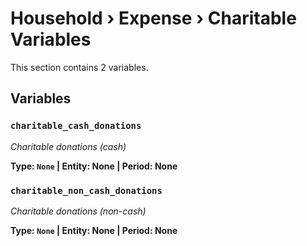 # Household › Expense › Charitable Variables

This section contains 2 variables.

## Variables

### `charitable_cash_donations`
*Charitable donations (cash)*

**Type: `None` | Entity: None | Period: None**

### `charitable_non_cash_donations`
*Charitable donations (non-cash)*

**Type: `None` | Entity: None | Period: None**
